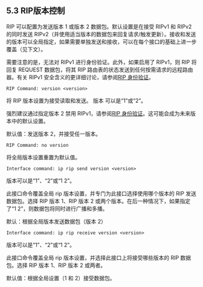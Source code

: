 ## 5.3 RIP版本控制

RIP 可以配置为发送版本 1 或版本 2 数据包。默认设置是在接受 RIPv1 和 RIPv2 的同时发送 RIPv2（并使用适当版本的数据包来回复请求/触发更新）。接收和发送的版本可以全局指定，如果需要单独发送和接收，可以在每个接口的基础上进一步覆盖（见下文）。

需要注意的是，无法对 RIPv1 进行身份验证。此外，如果启用了 RIPv1，则 RIP 将回复 REQUEST 数据包，将其 RIP 路由表的状态发送到任何按需请求的远程路由器。有关 RIPv1 安全含义的更详细讨论，请参阅[RIP 身份验证](https://www.quagga.net/docs/docs-multi/RIP-Authentication.html#RIP-Authentication)。

```shell
RIP Command: version <version>
```

将 RIP 版本设置为接受读取和发送。 版本 可以是“1”或“2”。

强烈建议通过指定版本 2 禁用 RIPv1，请参阅[RIP 身份验证](https://www.quagga.net/docs/docs-multi/RIP-Authentication.html#RIP-Authentication)。这可能会成为未来版本中的默认设置。

默认值：发送版本 2，并接受任一版本。

```shell
RIP Command: no version
```

将全局版本设置重置为默认值。

```shell
Interface command: ip rip send version <version>
```

版本可以是“1”、“2”或“1 2”。

此接口命令覆盖全局 rip 版本设置，并专门为此接口选择使用哪个版本的 RIP 发送数据包。选择 RIP 版本 1、RIP 版本 2 或两个版本。在后一种情况下，如果指定了“1 2”，则数据包将同时进行广播和多播。

默认：根据全局版本发送数据包（版本 2）

```shell
Interface command: ip rip receive version <version>
```

版本可以是“1”、“2”或“1 2”。

此接口命令覆盖全局 rip 版本设置，并选择此接口上将接受哪些版本的 RIP 数据包。选择 RIP 版本 1、RIP 版本 2 或两者。

默认值：根据全局设置（1 和 2）接受数据包。